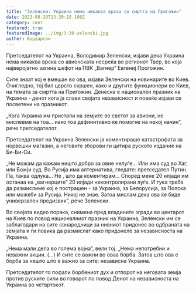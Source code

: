 ```yaml
---
title: "Зеленски: Украина нема никаква врска со смртта на Пригожин"
date: 2023-08-26T13:30:18.106Z
category: свет
featured: true
featuredImage: ../img/3-30-zelenski.jpg
author: Вардарски
---
```

Претседателот на Украина, Володимир Зеленски, изјави дека Украина нема никаква врска со авионската несреќа во регионот Твер, во која најверојатно загина шефот на ПВК „Вагнер“ Евгениј Прогожин.

Сите знаат кој е вмешан во ова, изјави Зеленски на новинарите во Киев. Очигледно, тој бил цврсто скршен, како и другите функционери во Киев, на темата за смртта на Пригожин. Денеска е национален празник на Украина - денот кога ја слави својата независност и повеќе изјави се посветени на празникот.

„Кога Украина им пристапи на земјите во светот за авиони, не мислевме на тоа... иако тоа дефинитивно ќе помогне на некој начин“, рече претседателот.

Претседателот на Украина Зеленски ја коментираше катастрофата за норвешки магазин, а неговите зборови ги цитира руското издание на Би-Би-Си.

„Не можам да кажам ништо добро за овие нелуѓе... Или има суд во Хаг, или Божји суд. Во Русија има алтернатива, гледате: претседател Путин. Па, таква одлука... Не , што да коментирам... Според мене 20 илјади им останаа на „вагнерците“ 20 илјади неконтролирани луѓе. И тука треба да размислиме кој е пострашен - за Украина, за Белорусија, за Полска или можеби за Русија. Никој не знае. Затоа мислам дека ова ќе биде универзален предизвик“, рече Зеленски.

Во својата видео порака, снимена пред владините згради во центарот на Киев по повод националниот празник на Украина, Зеленски им се заблагодари на сите сонародници за нивниот придонес во одбраната на земјата и ги повика да размислат како придонеле за независноста на Украина.

„Нема мали дела во голема војна“, вели тој. „Нема непотребни и неважни акции. (...) И сите се важни во оваа борба. Затоа што ова е борба за нешто што е важно за сите: независна Украина.

Претседателот го пофали борбениот дух и отпорот на неговата земја против руските сили во говорот по повод Денот на независноста на Украина во четвртокот.